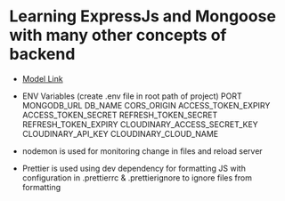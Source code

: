 # Learning ExpressJs and Mongoose with many other concepts of backend

- [Model Link](https://app.eraser.io/workspace/YtPqZ1VogxGy1jzIDkzj?origin=share)
- ENV Variables (create .env file in root path of project)
PORT
MONGODB_URL
DB_NAME
CORS_ORIGIN
ACCESS_TOKEN_EXPIRY
ACCESS_TOKEN_SECRET
REFRESH_TOKEN_SECRET
REFRESH_TOKEN_EXPIRY
CLOUDINARY_ACCESS_SECRET_KEY
CLOUDINARY_API_KEY
CLOUDINARY_CLOUD_NAME
- nodemon is used for monitoring change in files and reload server

- Prettier is used using dev dependency for formatting JS with configuration in .prettierrc & .prettierignore to ignore files from formatting